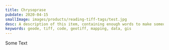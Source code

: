 ```yaml
---
title: Chrysoprase
pubdate: 2020-04-15
smallImage: images/products/reading-tiff-tags/test.jpg
desc: A description of this item, containing enough words to make someone interested in clicking through...
keywords: geode, tiff, code, geotiff, mapping, data, gis
---
```


Some Text